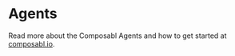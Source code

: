 # Agents

Read more about the Composabl Agents and how to get started at [composabl.io](https://docs.composabl.io/agents).
